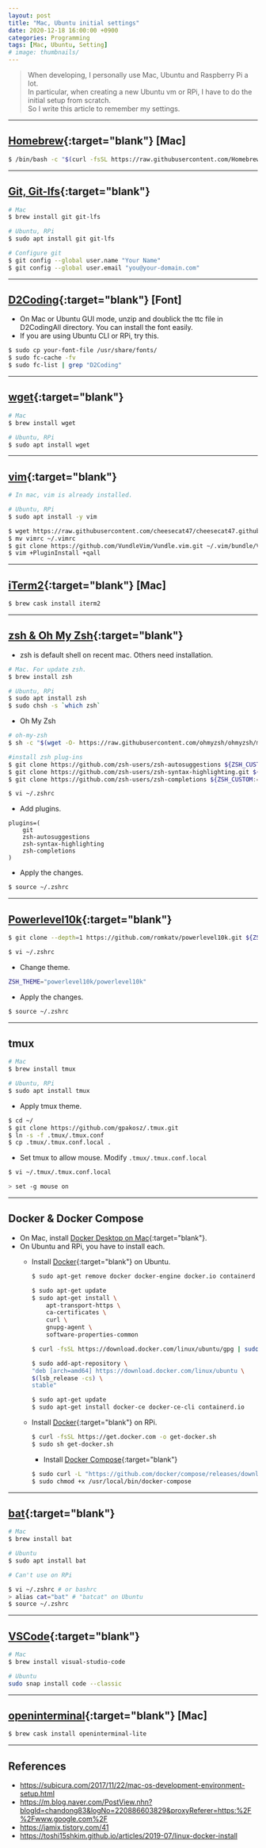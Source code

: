 ```yaml
---
layout: post
title: "Mac, Ubuntu initial settings"
date: 2020-12-18 16:00:00 +0900
categories: Programming
tags: [Mac, Ubuntu, Setting]
# image: thumbnails/
---
```


> When developing, I personally use Mac, Ubuntu and Raspberry Pi a lot.  
> In particular, when creating a new Ubuntu vm or RPi, I have to do the initial setup from scratch.  
> So I write this article to remember my settings.  
<!-- > 개발을 할 때 개인적으로 맥과 우분투, 라즈베리 파이를 많이 사용합니다.  
> 특히, 새 우분투 vm을 만들거나 라즈베리 파이를 사용할 때 초기 세팅을 처음부터 해야됩니다.  
> 그래서 제가 사용하는 프로그램과 환경을 정리해봤습니다. -->

---

## [Homebrew](https://brew.sh/){:target="blank"} [Mac]  

```bash
$ /bin/bash -c "$(curl -fsSL https://raw.githubusercontent.com/Homebrew/install/HEAD/install.sh)"
```

---

## [Git, Git-lfs](https://git-scm.com/downloads){:target="blank"}

```bash
# Mac
$ brew install git git-lfs

# Ubuntu, RPi
$ sudo apt install git git-lfs

# Configure git
$ git config --global user.name "Your Name"
$ git config --global user.email "you@your-domain.com"
```

---

## [D2Coding](https://github.com/naver/d2codingfont/releases){:target="blank"} [Font]  

- On Mac or Ubuntu GUI mode, unzip and doublick the ttc file in D2CodingAll directory. You can install the font easily.  
- If you are using Ubuntu CLI or RPi, try this.  

```bash
$ sudo cp your-font-file /usr/share/fonts/
$ sudo fc-cache -fv
$ sudo fc-list | grep "D2Coding"
```

---

## [wget](https://iterm2.com/downloads.html){:target="blank"}  

```bash
# Mac
$ brew install wget

# Ubuntu, RPi
$ sudo apt install wget
```

---

## [vim](https://www.vim.org/download.php){:target="blank"}  

```bash
# In mac, vim is already installed.

# Ubuntu, RPi
$ sudo apt install -y vim

$ wget https://raw.githubusercontent.com/cheesecat47/cheesecat47.github.io/cheesecat47-patch-1/assets/etc/vimrc
$ mv vimrc ~/.vimrc
$ git clone https://github.com/VundleVim/Vundle.vim.git ~/.vim/bundle/Vundle.vim
$ vim +PluginInstall +qall
```

---

## [iTerm2](https://iterm2.com/downloads.html){:target="blank"} [Mac]

```zsh
$ brew cask install iterm2
```

---

## [zsh & Oh My Zsh](https://github.com/ohmyzsh/ohmyzsh){:target="blank"}  

- zsh is default shell on recent mac. Others need installation.  

```bash
# Mac. For update zsh.
$ brew install zsh

# Ubuntu, RPi
$ sudo apt install zsh
$ sudo chsh -s `which zsh`
```

- Oh My Zsh  

```zsh
# oh-my-zsh
$ sh -c "$(wget -O- https://raw.githubusercontent.com/ohmyzsh/ohmyzsh/master/tools/install.sh)"

#install zsh plug-ins
$ git clone https://github.com/zsh-users/zsh-autosuggestions ${ZSH_CUSTOM:-~/.oh-my-zsh/custom}/plugins/zsh-autosuggestions
$ git clone https://github.com/zsh-users/zsh-syntax-highlighting.git ${ZSH_CUSTOM:-~/.oh-my-zsh/custom}/plugins/zsh-syntax-highlighting
$ git clone https://github.com/zsh-users/zsh-completions ${ZSH_CUSTOM:=~/.oh-my-zsh/custom}/plugins/zsh-completions

$ vi ~/.zshrc
```

- Add plugins.

```plaintext
plugins=(
    git
    zsh-autosuggestions
    zsh-syntax-highlighting
    zsh-completions
)
```

- Apply the changes.

```bash
$ source ~/.zshrc
```

---

## [Powerlevel10k](https://github.com/romkatv/powerlevel10k){:target="blank"}

```zsh
$ git clone --depth=1 https://github.com/romkatv/powerlevel10k.git ${ZSH_CUSTOM:-$HOME/.oh-my-zsh/custom}/themes/powerlevel10k

$ vi ~/.zshrc
```

- Change theme.

```zsh
ZSH_THEME="powerlevel10k/powerlevel10k"
```

- Apply the changes.

```zsh
$ source ~/.zshrc
```

---

## tmux

```zsh
# Mac
$ brew install tmux

# Ubuntu, RPi
$ sudo apt install tmux
```

- Apply tmux theme.

```zsh
$ cd ~/
$ git clone https://github.com/gpakosz/.tmux.git
$ ln -s -f .tmux/.tmux.conf
$ cp .tmux/.tmux.conf.local .
```

- Set tmux to allow mouse. Modify `.tmux/.tmux.conf.local`

```zsh
$ vi ~/.tmux/.tmux.conf.local

> set -g mouse on
```

---

## Docker & Docker Compose

- On Mac, install [Docker Desktop on Mac](https://docs.docker.com/docker-for-mac/install/){:target="blank"}.
- On Ubuntu and RPi, you have to install each.  
  - Install [Docker](https://docs.docker.com/engine/install/ubuntu/){:target="blank"} on Ubuntu.

    ```bash
    $ sudo apt-get remove docker docker-engine docker.io containerd runc

    $ sudo apt-get update
    $ sudo apt-get install \
        apt-transport-https \
        ca-certificates \
        curl \
        gnupg-agent \
        software-properties-common

    $ curl -fsSL https://download.docker.com/linux/ubuntu/gpg | sudo apt-key add -

    $ sudo add-apt-repository \
    "deb [arch=amd64] https://download.docker.com/linux/ubuntu \
    $(lsb_release -cs) \
    stable"

    $ sudo apt-get update
    $ sudo apt-get install docker-ce docker-ce-cli containerd.io
    ```

  - Install [Docker](https://docs.docker.com/engine/install/debian/#install-using-the-convenience-script){:target="blank"} on RPi.

    ```bash
    $ curl -fsSL https://get.docker.com -o get-docker.sh
    $ sudo sh get-docker.sh
    ```

    - Install [Docker Compose](https://docs.docker.com/compose/install/){:target="blank"}

    ```bash
    $ sudo curl -L "https://github.com/docker/compose/releases/download/1.27.4/docker-compose-$(uname -s)-$(uname -m)" -o /usr/local/bin/docker-compose
    $ sudo chmod +x /usr/local/bin/docker-compose
    ```

---

## [bat](https://github.com/sharkdp/bat#installation){:target="blank"}

```bash
# Mac
$ brew install bat

# Ubuntu
$ sudo apt install bat

# Can't use on RPi

$ vi ~/.zshrc # or bashrc
> alias cat="bat" # "batcat" on Ubuntu
$ source ~/.zshrc
```

---

## [VSCode](https://code.visualstudio.com/download){:target="blank"}

```bash
# Mac
$ brew install visual-studio-code

# Ubuntu
sudo snap install code --classic
```

---

## [openinterminal](https://github.com/Ji4n1ng/OpenInTerminal){:target="blank"} [Mac]

```zsh
$ brew cask install openinterminal-lite
```

---

## References

- <https://subicura.com/2017/11/22/mac-os-development-environment-setup.html>  
- <https://m.blog.naver.com/PostView.nhn?blogId=chandong83&logNo=220886603829&proxyReferer=https:%2F%2Fwww.google.com%2F>
- <https://jamix.tistory.com/41>
- <https://toshi15shkim.github.io/articles/2019-07/linux-docker-install>
